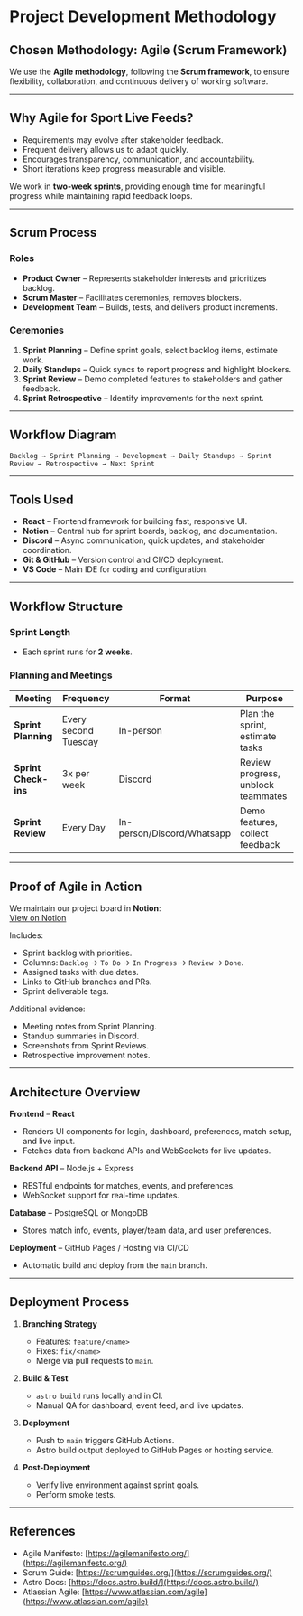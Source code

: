 # Project Development Methodology

## **Chosen Methodology: Agile (Scrum Framework)**

We use the **Agile methodology**, following the **Scrum framework**, to ensure flexibility, collaboration, and continuous delivery of working software.

---

## **Why Agile for Sport Live Feeds?**

- Requirements may evolve after stakeholder feedback.
- Frequent delivery allows us to adapt quickly.
- Encourages transparency, communication, and accountability.
- Short iterations keep progress measurable and visible.

We work in **two-week sprints**, providing enough time for meaningful progress while maintaining rapid feedback loops.

---

## **Scrum Process**

### **Roles**

- **Product Owner** – Represents stakeholder interests and prioritizes backlog.
- **Scrum Master** – Facilitates ceremonies, removes blockers.
- **Development Team** – Builds, tests, and delivers product increments.

### **Ceremonies**

1. **Sprint Planning** – Define sprint goals, select backlog items, estimate work.
2. **Daily Standups** – Quick syncs to report progress and highlight blockers.
3. **Sprint Review** – Demo completed features to stakeholders and gather feedback.
4. **Sprint Retrospective** – Identify improvements for the next sprint.

---

## **Workflow Diagram**

`Backlog → Sprint Planning → Development → Daily Standups → Sprint Review → Retrospective → Next Sprint`

---

## **Tools Used**

- **React** – Frontend framework for building fast, responsive UI.
- **Notion** – Central hub for sprint boards, backlog, and documentation.
- **Discord** – Async communication, quick updates, and stakeholder coordination.
- **Git & GitHub** – Version control and CI/CD deployment.
- **VS Code** – Main IDE for coding and configuration.

---

## **Workflow Structure**

### Sprint Length

- Each sprint runs for **2 weeks**.

### Planning and Meetings

| Meeting              | Frequency            | Format                     | Purpose                            |
| -------------------- | -------------------- | -------------------------- | ---------------------------------- |
| **Sprint Planning**  | Every second Tuesday | In-person                  | Plan the sprint, estimate tasks    |
| **Sprint Check-ins** | 3x per week          | Discord                    | Review progress, unblock teammates |
| **Sprint Review**    | Every Day            | In-person/Discord/Whatsapp | Demo features, collect feedback    |

---

## **Proof of Agile in Action**

We maintain our project board in **Notion**:  
 [View on Notion](https://www.notion.so/Sports-Live-Tracker-2467a77b8bee80ff9843cca11627b087?source=copy_link)

Includes:

- Sprint backlog with priorities.
- Columns: `Backlog` → `To Do` → `In Progress` → `Review` → `Done`.
- Assigned tasks with due dates.
- Links to GitHub branches and PRs.
- Sprint deliverable tags.

Additional evidence:

- Meeting notes from Sprint Planning.
- Standup summaries in Discord.
- Screenshots from Sprint Reviews.
- Retrospective improvement notes.

---

## **Architecture Overview**

**Frontend** – **React**

- Renders UI components for login, dashboard, preferences, match setup, and live input.
- Fetches data from backend APIs and WebSockets for live updates.

**Backend API** – Node.js + Express

- RESTful endpoints for matches, events, and preferences.
- WebSocket support for real-time updates.

**Database** – PostgreSQL or MongoDB

- Stores match info, events, player/team data, and user preferences.

**Deployment** – GitHub Pages / Hosting via CI/CD

- Automatic build and deploy from the `main` branch.

---

## **Deployment Process**

1. **Branching Strategy**

   - Features: `feature/<name>`
   - Fixes: `fix/<name>`
   - Merge via pull requests to `main`.

2. **Build & Test**

   - `astro build` runs locally and in CI.
   - Manual QA for dashboard, event feed, and live updates.

3. **Deployment**

   - Push to `main` triggers GitHub Actions.
   - Astro build output deployed to GitHub Pages or hosting service.

4. **Post-Deployment**
   - Verify live environment against sprint goals.
   - Perform smoke tests.

---

## **References**

- Agile Manifesto: [https://agilemanifesto.org/](https://agilemanifesto.org/)
- Scrum Guide: [https://scrumguides.org/](https://scrumguides.org/)
- Astro Docs: [https://docs.astro.build/](https://docs.astro.build/)
- Atlassian Agile: [https://www.atlassian.com/agile](https://www.atlassian.com/agile)
